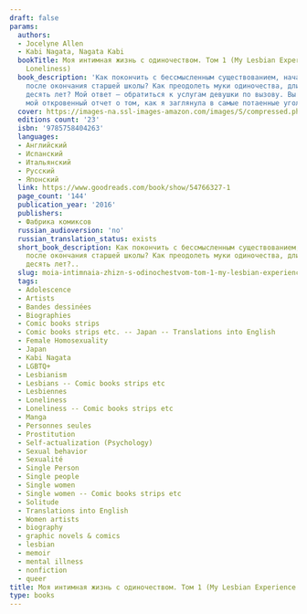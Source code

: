 ```yaml
---
draft: false
params:
  authors:
  - Jocelyne Allen
  - Kabi Nagata, Nagata Kabi
  bookTitle: Моя интимная жизнь с одиночеством. Том 1 (My Lesbian Experience With
    Loneliness)
  book_description: 'Как покончить с бессмысленным существованием, начавшимся
    после окончания старшей школы? Как преодолеть муки одиночества, длившиеся целых
    десять лет? Мой ответ – обратиться к услугам девушки по вызову. Вы держите в руках
    мой откровенный отчет о том, как я заглянула в самые потаенные уголки своей души.'
  cover: https://images-na.ssl-images-amazon.com/images/S/compressed.photo.goodreads.com/books/1530989553i/33113683.jpg
  editions count: '23'
  isbn: '9785758404263'
  languages:
  - Английский
  - Испанский
  - Итальянский
  - Русский
  - Японский
  link: https://www.goodreads.com/book/show/54766327-1
  page_count: '144'
  publication_year: '2016'
  publishers:
  - Фабрика комиксов
  russian_audioversion: 'no'
  russian_translation_status: exists
  short_book_description: Как покончить с бессмысленным существованием, начавшимся
    после окончания старшей школы? Как преодолеть муки одиночества, длившиеся целых
    десять лет?..
  slug: moia-intimnaia-zhizn-s-odinochestvom-tom-1-my-lesbian-experience-with-loneliness-5cecf5e8
  tags:
  - Adolescence
  - Artists
  - Bandes dessinées
  - Biographies
  - Comic books strips
  - Comic books strips etc. -- Japan -- Translations into English
  - Female Homosexuality
  - Japan
  - Kabi Nagata
  - LGBTQ+
  - Lesbianism
  - Lesbians -- Comic books strips etc
  - Lesbiennes
  - Loneliness
  - Loneliness -- Comic books strips etc
  - Manga
  - Personnes seules
  - Prostitution
  - Self-actualization (Psychology)
  - Sexual behavior
  - Sexualité
  - Single Person
  - Single people
  - Single women
  - Single women -- Comic books strips etc
  - Solitude
  - Translations into English
  - Women artists
  - biography
  - graphic novels & comics
  - lesbian
  - memoir
  - mental illness
  - nonfiction
  - queer
title: Моя интимная жизнь с одиночеством. Том 1 (My Lesbian Experience With Loneliness)
type: books
---
```

